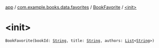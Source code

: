 [app](../../index.md) / [com.example.books.data.favorites](../index.md) / [BookFavorite](index.md) / [&lt;init&gt;](./-init-.md)

# &lt;init&gt;

`BookFavorite(bookId: `[`String`](https://kotlinlang.org/api/latest/jvm/stdlib/kotlin/-string/index.html)`, title: `[`String`](https://kotlinlang.org/api/latest/jvm/stdlib/kotlin/-string/index.html)`, authors: `[`List`](https://kotlinlang.org/api/latest/jvm/stdlib/kotlin.collections/-list/index.html)`<`[`String`](https://kotlinlang.org/api/latest/jvm/stdlib/kotlin/-string/index.html)`>)`